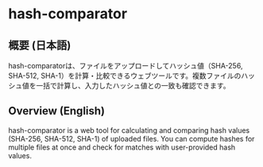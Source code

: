 # hash-comparator

## 概要 (日本語)
hash-comparatorは、ファイルをアップロードしてハッシュ値（SHA-256, SHA-512, SHA-1）を計算・比較できるウェブツールです。複数ファイルのハッシュ値を一括で計算し、入力したハッシュ値との一致も確認できます。

## Overview (English)
hash-comparator is a web tool for calculating and comparing hash values (SHA-256, SHA-512, SHA-1) of uploaded files. You can compute hashes for multiple files at once and check for matches with user-provided hash values.
